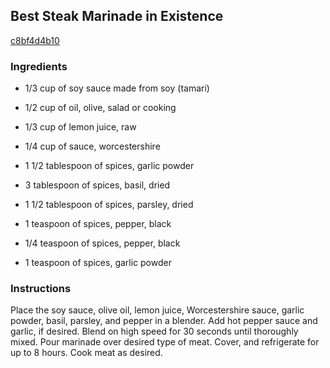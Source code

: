 ## Best Steak Marinade in Existence

[c8bf4d4b10](http://allrecipes.com/recipe/best-steak-marinade-in-existence/)

### Ingredients

 - 1/3 cup of soy sauce made from soy (tamari)

 - 1/2 cup of oil, olive, salad or cooking

 - 1/3 cup of lemon juice, raw

 - 1/4 cup of sauce, worcestershire

 - 1 1/2 tablespoon of spices, garlic powder

 - 3 tablespoon of spices, basil, dried

 - 1 1/2 tablespoon of spices, parsley, dried

 - 1 teaspoon of spices, pepper, black

 - 1/4 teaspoon of spices, pepper, black

 - 1 teaspoon of spices, garlic powder

### Instructions

Place the soy sauce, olive oil, lemon juice, Worcestershire sauce, garlic powder, basil, parsley, and pepper in a blender. Add hot pepper sauce and garlic, if desired. Blend on high speed for 30 seconds until thoroughly mixed. Pour marinade over desired type of meat. Cover, and refrigerate for up to 8 hours. Cook meat as desired.